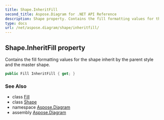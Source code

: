```yaml
---
title: Shape.InheritFill
second_title: Aspose.Diagram for .NET API Reference
description: Shape property. Contains the fill formatting values for the shape inherit by the parent style and the master shape
type: docs
url: /net/aspose.diagram/shape/inheritfill/
---
```

## Shape.InheritFill property

Contains the fill formatting values for the shape inherit by the parent style and the master shape.

```csharp
public Fill InheritFill { get; }
```

### See Also

* class [Fill](../../fill/)
* class [Shape](../)
* namespace [Aspose.Diagram](../../shape/)
* assembly [Aspose.Diagram](../../../)


